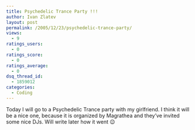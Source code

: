 ```yaml
---
title: Psychedelic Trance Party !!!
author: Ivan Zlatev
layout: post
permalink: /2005/12/23/psychedelic-trance-party/
views:
  - 9
ratings_users:
  - 0
ratings_score:
  - 0
ratings_average:
  - 0
dsq_thread_id:
  - 1859012
categories:
  - Coding
---
```

Today I will go to a Psychedelic Trance party with my girlfriend. I think it will be a nice one, because it is organized by Magrathea and they&#8217;ve invited some nice DJs. Will write later how it went 😉